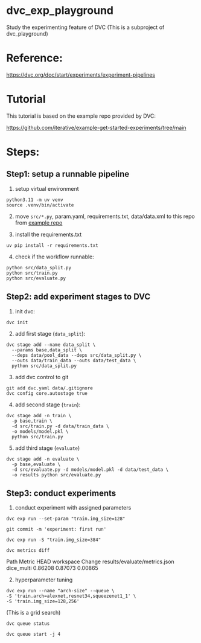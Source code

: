 # dvc_exp_playground
Study the experimenting feature of DVC (This is a subproject of dvc_playground)

# Reference: 
https://dvc.org/doc/start/experiments/experiment-pipelines

# Tutorial 

This tutorial is based on the example repo provided by DVC: 

https://github.com/iterative/example-get-started-experiments/tree/main

# Steps:

## Step1: setup a runnable pipeline 

1. setup virtual environment 

```
python3.11 -m uv venv
source .venv/bin/activate
```

2. move `src/*.py`, param.yaml, requirements.txt, data/data.xml to this repo from [example repo](https://github.com/iterative/example-get-started-experiments/tree/main)

3. install the requirements.txt

```
uv pip install -r requirements.txt 
```

4. check if the workflow runnable:

```
python src/data_split.py
python src/train.py
python src/evaluate.py
```

## Step2: add experiment stages to DVC

1. init dvc:
```
dvc init
```

2. add first stage (`data_split`):
```
dvc stage add --name data_split \
  --params base,data_split \
  --deps data/pool_data --deps src/data_split.py \
  --outs data/train_data --outs data/test_data \
  python src/data_split.py
```
3. add dvc control to git
```
git add dvc.yaml data/.gitignore
dvc config core.autostage true
```

4. add second stage (`train`):

```
dvc stage add -n train \
  -p base,train \
  -d src/train.py -d data/train_data \
  -o models/model.pkl \
  python src/train.py
```

5. add third stage (`evaluate`)

```
dvc stage add -n evaluate \
  -p base,evaluate \
  -d src/evaluate.py -d models/model.pkl -d data/test_data \
  -o results python src/evaluate.py
```


## Step3: conduct experiments

1. conduct experiment with assigned parameters 

```
dvc exp run --set-param "train.img_size=128"
```
```
git commit -m 'experiment: first run'
```
```
dvc exp run -S "train.img_size=384"
```
```
dvc metrics diff
```

>> 
Path                           Metric      HEAD     workspace    Change
results/evaluate/metrics.json  dice_multi  0.86208  0.87073      0.00865

2. hyperparameter tuning 

```
dvc exp run --name "arch-size" --queue \
-S 'train.arch=alexnet,resnet34,squeezenet1_1' \
-S 'train.img_size=128,256'
```
(This is a grid search)
>>>
```
dvc queue status
```
>>>
```
dvc queue start -j 4
```